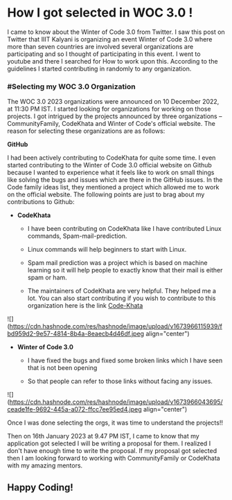 # How I got selected in WOC 3.0 !

I came to know about the Winter of Code 3.0 from Twitter. I saw this post on Twitter that IIIT Kalyani is organizing an event Winter of Code 3.0 where more than seven countries are involved several organizations are participating and so I thought of participating in this event. I went to youtube and there I searched for How to work upon this. According to the guidelines I started contributing in randomly to any organization.

### #Selecting my WOC 3.0 Organization

The WOC 3.0 2023 organizations were announced on 10 December 2022, at 11:30 PM IST. I started looking for organizations for working on those projects. I got intrigued by the projects announced by three organizations – CommunityFamily, CodeKhata and Winter of Code's official website. The reason for selecting these organizations are as follows:

**GitHub**

I had been actively contributing to CodeKhata for quite some time. I even started contributing to the Winter of Code 3.0 official website on Github because I wanted to experience what it feels like to work on small things like solving the bugs and issues which are there in the GitHub issues. In the Code family ideas list, they mentioned a project which allowed me to work on the official website. The following points are just to brag about my contributions to Github:

* **CodeKhata**
    
    * I have been contributing on CodeKhata like I have contributed Linux commands, Spam-mail-prediction.
        
    * Linux commands will help beginners to start with Linux.
        
    * Spam mail prediction was a project which is based on machine learning so it will help people to exactly know that their mail is either spam or ham.
        
    * The maintainers of CodeKhata are very helpful. They helped me a lot. You can also start contributing if you wish to contribute to this organization here is the link [Code-Khata](https://github.com/DevScript/Code-Khata)
        

![](https://cdn.hashnode.com/res/hashnode/image/upload/v1673966115939/fbd959d2-9e57-4814-8b4a-8eaecb4d46df.jpeg align="center")

* **Winter of Code 3.0**
    
    * I have fixed the bugs and fixed some broken links which I have seen that is not been opening
        
    * So that people can refer to those links without facing any issues.
        

![](https://cdn.hashnode.com/res/hashnode/image/upload/v1673966043695/ceade1fe-9692-445a-a072-ffcc7ee95ed4.jpeg align="center")

Once I was done selecting the orgs, it was time to understand the projects!!

Then on 16th January 2023 at 9.47 PM IST, I came to know that my application got selected I will be writing a proposal for them. I realized I don't have enough time to write the proposal. If my proposal got selected then I am looking forward to working with CommunityFamily or CodeKhata with my amazing mentors.

## Happy Coding!